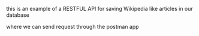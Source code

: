 this is an example of a RESTFUL API 
for saving Wikipedia like articles in our database 

where we can send request through the postman app
